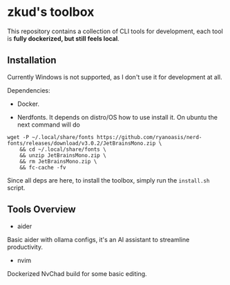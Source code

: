 # zkud's toolbox

This repository contains a collection of CLI tools for development, each tool is **fully dockerized, but still feels local**.

## Installation

Currently Windows is not supported, as I don't use it for development at all.

Dependencies:

- Docker.

- Nerdfonts. It depends on distro/OS how to use install it. On ubuntu the next command will do

```
wget -P ~/.local/share/fonts https://github.com/ryanoasis/nerd-fonts/releases/download/v3.0.2/JetBrainsMono.zip \
    && cd ~/.local/share/fonts \
    && unzip JetBrainsMono.zip \
    && rm JetBrainsMono.zip \
    && fc-cache -fv
```

Since all deps are here, to install the toolbox, simply run the `install.sh` script.

## Tools Overview

- aider

Basic aider with ollama configs, it's an AI assistant to streamline productivity.

- nvim

Dockerized NvChad build for some basic editing. 

